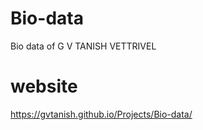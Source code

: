# Bio-data
Bio data of G V TANISH VETTRIVEL 

# website
https://gvtanish.github.io/Projects/Bio-data/

